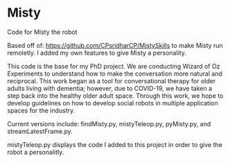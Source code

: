 # Misty
Code for Misty the robot

Based off of: https://github.com/CPsridharCP/MistySkills to make Misty run remoletly. I added my own features
to give Misty a personality. 


This code is the base for my PhD project. We are conducting Wizard of Oz Experiments to understand
how to make the conversation more natural and reciprocal. This work began as a tool for conversational 
therapy for older adults living with dementia; however, due to COVID-19, we have taken a step back
into the healthy older adult space. Through this work, we hope to develop guidelines on how to
develop social robots in multiple application spaces for the industry. 

Current versions include: findMisty.py, mistyTeleop.py, pyMisty.py, and streamLatestFrame.py. 

mistyTeleop.py displays the code I added to this project in order to give the robot a personalitly. 
